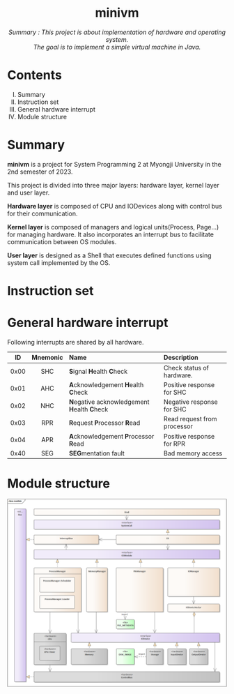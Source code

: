 <h1 align="center">minivm</h1>
<div align="center"><i>Summary : This project is about implementation of hardware and operating system.<br>The goal is to implement a simple virtual machine in Java.</i></div>
<h1>Contents</h1>
<ol type='I'>
  <li>Summary</li>
  <li>Instruction set</li>
  <li>General hardware interrupt</li>
  <li>Module structure</li>
</ol>
<h1>Summary</h1>

**minivm** is a project for System Programming 2 at Myongji University in the 2nd semester of 2023.<br>

This project is divided into three major layers: hardware layer, kernel layer and user layer.<br>

**Hardware layer** is composed of CPU and IODevices along with control bus for their communication.<br>

**Kernel layer** is composed of managers and logical units(Process, Page...) for managing hardware. It also incorporates an interrupt bus to facilitate communication between OS modules.<br>

**User layer** is designed as a Shell that executes defined functions using system call implemented by the OS.<br>

<h1>Instruction set</h1>

<h1>General hardware interrupt</h1>
Following interrupts are shared by all hardware.<br>

|  ID  | Mnemonic | Name                                              | Description                 |
|:----:|:--------:|:--------------------------------------------------|:----------------------------|
| 0x00 |   SHC    | **S**ignal **H**ealth **C**heck                   | Check status of hardware.   |
| 0x01 |   AHC    | **A**cknowledgement **H**ealth **C**heck          | Positive response for SHC   |
| 0x02 |   NHC    | **N**egative acknowledgement **H**ealth **C**heck | Negative response for SHC   |
| 0x03 |   RPR    | **R**equest **P**rocessor **R**ead                | Read request from processor |
| 0x04 |   APR    | **A**cknowledgement **P**rocessor **R**ead        | Positive response for RPR   |
| 0x40 |   SEG    | **SEG**mentation fault                            | Bad memory access           |

<h1>Module structure</h1>

![module_structure](./image/module_structure.png)